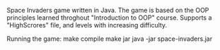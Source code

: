 Space Invaders game written in Java.
The game is based on the OOP principles learned throghout "Introduction to OOP" course.
Supports a "HighScrores" file, and levels with increasing difficulty.

Running the game:
make compile
make jar
java -jar space-invaders.jar
